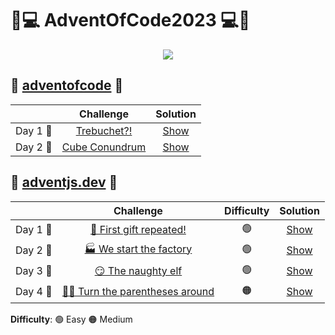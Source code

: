 # 🎅💻️ AdventOfCode2023 💻️🎅

<p align="center"> 
  <img src=https://i.imgur.com/mOUN7uE.png/>
</p>

## 🎄 <a href="https://adventofcode.com">adventofcode</a> 🎄

|    |                                       Challenge                                        |               Solution                |
| :-: | :------------------------------------------------------------------------------------: | :-----------------------------------: |
| Day 1 🎁  |                    [Trebuchet?!](adventofcode.com/Day1/problem.md)         | [Show](adventofcode.com/Day1/solution.py) |
| Day 2 🎁  |                    [Cube Conundrum](adventofcode.com/Day2/problem.md)         | [Show](adventofcode.com/Day2/solution.py) |


## 🎄 <a href="https://adventjs.dev">adventjs.dev</a> 🎄

|    |                                       Challenge                                        | Difficulty |               Solution                |
| :-: | :------------------------------------------------------------------------------------: | :------------: | :-----------------------------------: |
| Day 1 🎁  |                    [🎁 First gift repeated!](adventjs.dev/Day01/problem.md)         |       🟢      | [Show](adventjs.dev/Day01/solution.js) |
| Day 2 🎁  |                    [🏭 We start the factory](adventjs.dev/Day02/problem.md)         |       🟢      | [Show](adventjs.dev/Day02/solution.js) |
| Day 3 🎁  |                    [😏 The naughty elf](adventjs.dev/Day03/problem.md)         |       🟢      | [Show](adventjs.dev/Day3/solution.js) |
| Day 4 🎁  |                    [😵‍💫 Turn the parentheses around](adventjs.dev/Day04/problem.md)         |       🟠      | [Show](adventjs.dev/Day04/solution.js) |

**Difficulty**: 🟢 Easy 🟠 Medium